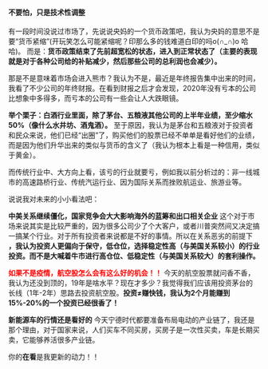 #### 不要怕，只是技术性调整

有一段时间没说过市场了，先说说央妈的一个货币政策吧，我认为央妈的意思不是要“货币紧缩”(开玩笑怎么可能紧缩呢？印那么多的钱难道白印的吗o(∩_∩)o 哈哈)。
而是：**货币政策结束了先前超宽松的状态，进入到正常状态了（主要的表现就是对于各种公司给的补贴减少，然后那些公司的总利润也会减少）。**

那是不是意味着市场会进入熊市？我认为不是，最近是年终报告集中出来的时间，我看了不少公司的年终财报。在看到财报之后才会发现，2020年没有亏本的公司比想象中多得多，而亏本的公司有一些会让人大跌眼镜。

**举个栗子：白酒行业里面，除了茅台、五粮液其他公司的上半年业绩，至少缩水50%（像什么水井坊、酒鬼酒）。** 至于原因，我认为是茅台和五粮液对于投资者和民众来说，他们已经“出圈”了，购买他们的股票已经不单单是看好他们的业绩，而是因为他们升华出来的类似与货币的含义了（我认为根本上看是一种信用，类似于黄金）。

而传统行业中、大方向上看，该亏的行业就要亏，例如我以前分析过的：非一线城市的高速路桥行业、传统汽运行业、因为国际关系而挫败航运业、旅游业等。

说说我对未来的小小看法吧：

**中美关系继续僵化，国家竞争会大大影响海外的蓝筹和出口相关企业** 这个对于市场来说其实是比较严重的，因为很多公司少了个大客户，或者川普突然间又决定搞一搞某个行业。对于所有投资者来说都是不好的事情。所以在关系恶劣的前提下 **，我认为投资人更偏向于保守，低仓位，选择稳定性高（与美国关系较小）的行业投资。而不是大喊着牛市进行高仓位、低稳定性（与美国关系较大）的套利操作。**

**<span style="color:red;">如果不是疫情，航空股怎么会有这么好的机会！！</span>** 今天的航空股票就问香不香，我认为还没到顶的，19年是啥水平？现在才多少？我觉得我们应该用投资茅台的长线（1年-2年）思路去投资航空股。**投资≠赚快钱，我认为2个月能赚到15%-20%的一个投资已经很香了！**

**新能源车的行情还是看好的** 今天宁德时代都要准备布局电动的产业链了，我还是那个理由，对于国家来说，人们买车不同买房，买房子是一次性买卖，车是长期买卖，它能够养活很多产业链。

你的**在看**是我更新的动力！！
